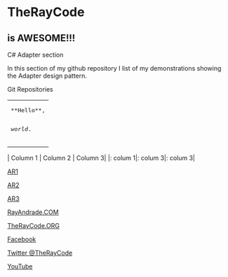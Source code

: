 # TheRayCode
## is AWESOME!!!
C# Adapter section

In this section of my github repository I list of my demonstrations showing the Adapter design pattern.

Git Repositories


<table><tr><td>
<pre>
**Hello**,

_world_.
</pre>
</td></tr></table>



| Column 1 | Column 2 | Column 3|
|: colum 1|: colum 3|: colum 3|


[AR1](https://github.com/RayAndrade/TheRayCode/tree/main/Csharp/Adapter/AR1)

[AR2](https://github.com/RayAndrade/TheRayCode/tree/main/Csharp/Adapter/AR2)

[AR3](https://github.com/RayAndrade/TheRayCode/tree/main/Csharp/Adapter/AR3)

[RayAndrade.COM](https://www.RayAndrade.com)

[TheRayCode.ORG](https://www.TheRayCode.org)

[Facebook](https://www.facebook.com/TheRayCode/)

[Twitter @TheRayCode](https://www.twitter.com/TheRayCode/)

[YouTube](https://www.youtube.com/AndradeRay/)

